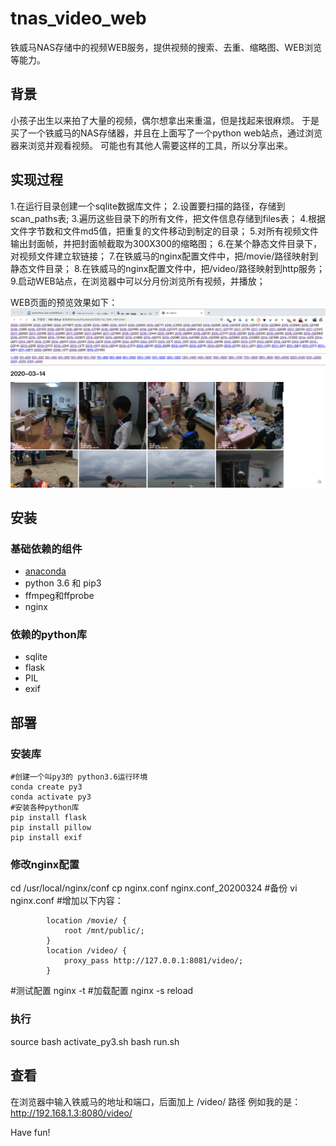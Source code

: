 # tnas_video_web
铁威马NAS存储中的视频WEB服务，提供视频的搜索、去重、缩略图、WEB浏览等能力。

## 背景
小孩子出生以来拍了大量的视频，偶尔想拿出来重温，但是找起来很麻烦。
于是买了一个铁威马的NAS存储器，并且在上面写了一个python web站点，通过浏览器来浏览并观看视频。
可能也有其他人需要这样的工具，所以分享出来。

## 实现过程
1.在运行目录创建一个sqlite数据库文件；
2.设置要扫描的路径，存储到scan_paths表;
3.遍历这些目录下的所有文件，把文件信息存储到files表；
4.根据文件字节数和文件md5值，把重复的文件移动到制定的目录；
5.对所有视频文件输出封面帧，并把封面帧截取为300X300的缩略图；
6.在某个静态文件目录下，对视频文件建立软链接；
7.在铁威马的nginx配置文件中，把/movie/路径映射到静态文件目录；
8.在铁威马的nginx配置文件中，把/video/路径映射到http服务；
9.启动WEB站点，在浏览器中可以分月份浏览所有视频，并播放；

WEB页面的预览效果如下：
![预览图](./效果图.png)

## 安装
### 基础依赖的组件
* [anaconda](https://www.anaconda.com/)
* python 3.6 和 pip3
* ffmpeg和ffprobe
* nginx

### 依赖的python库
* sqlite
* flask
* PIL
* exif

## 部署

### 安装库
```
#创建一个叫py3的 python3.6运行环境
conda create py3
conda activate py3
#安装各种python库
pip install flask
pip install pillow
pip install exif
```

### 修改nginx配置

cd /usr/local/nginx/conf
cp nginx.conf nginx.conf_20200324  #备份
vi nginx.conf
#增加以下内容：

```
        location /movie/ {
		    root /mnt/public/;
        }
	    location /video/ {
		    proxy_pass http://127.0.0.1:8081/video/;
	    }
```

#测试配置
nginx -t
#加载配置
nginx -s reload

### 执行
source bash activate_py3.sh
bash run.sh

## 查看
在浏览器中输入铁威马的地址和端口，后面加上 /video/ 路径
例如我的是：
http://192.168.1.3:8080/video/

Have fun!


